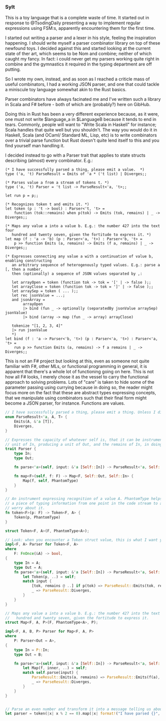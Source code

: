 ### Sylt ###

This is a toy language that is a complete waste of time. It started out in response to @TsodingDaily presenting a way to implement regular expressions using FSM:s, apparently encountering them for the first time. 

I started out writing a parser and a lexer in his style, feeling the inspiration happening. I should write myself a parser combinator library on top of these newfound toys. I decided against this and started looking at the current state of ther art, which seems to be Nom and combine; neither of which caught my fancy. In fact: i could never get my parsers working quite right in combine and the gymnastics it required in the typing department are off putting.

So I wrote my own, instead, and as soon as I reached a criticle mass of useful combinators, I had a working JSON parser, and one that could tackle a miniscule toy language somewhat akin to the Rust basics. 

Parser combinators have always facinated me and I've written such a library in Scala and F# before - both of which are (probably?) here on GibHub.

Doing this in Rust has been a very different experience because, as it were, one must not write $language_a in $LanguageB because it tends to end in tears. Commonly, people will want to "Write Scala in Haskell" for instance; Scala handles that quite well but you shouldn't. The way you would do it in Haskell, Scala (and OCaml/ Standard ML, Lisp, etc) is to write combinators over a trivial parse function but Rust doesn't quite lend itself to this and you find yourself man handling it.

I decided instead to go with a Parser trait that applies to state structs describing (almost) every combinator. E.g.:

```F#
(* I have successfully parsed a thing, please emit a value.  *)
type ('a, 't) ParseResult = Emits of 'a * ('t list) | Diverges;;

(* Parses value a from a stream of tokens t. *)
type ('a, 't) Parser = 't list -> ParseResult<'a, 't>;;

let run p = p;;

(* Recognizes token t and emits it. *)
let token (p : 't -> bool) : Parser<'t, 't> =
    function (tok::remains) when p(tok) -> Emits (tok, remains) | _ -> Diverges;;

(* Maps any value a into a value b. E.g.: the number 427 into the text four 
   hundred and twenty seven, given the fortitude to express it. *)
let map (f : 'a -> 'b) (p : Parser<'a, 't>) : Parser<'b, 't> =
    p >> function Emits (a, remains) -> Emits (f a, remains) | _ -> Diverges;;

(* Expresses connecting any value a with a continuation of value b, enabling constructing
   an arbitrary sequence of heterogenously typed values. E.g.: parse a [, then a number, 
   then (optionally) a sequence of JSON values separated by ,:

   let arrayOpen = token (function tok -> tok = '[' | -> false );;
   let arrayClose = token (function tok -> tok = ']' | -> false );;
   let arraySep = token ( ... );;
   let rec jsonValue = ...;
   and jsonArray =
        arrayOpen
        |> bind (fun _ -> optionally (separatedBy jsonValue arraySep) jsonValue)
        |> bind (array -> map (fun _ -> array) arrayClose)
       
   tokenize "[1, 2, 3, 4]"
   |> run jsonValue 
   *)
let bind (f : 'a -> Parser<'b, 't>) (p : Parser<'a, 't>) : Parser<'a, 't> =
    run p >> function Emits (a, remains) -> f a remains | _ -> Diverges;;

```

This is not an F# project but looking at this, even as someone not quite familiar with F#, other MLs, or functional programming in general, it is apparent that there's a whole lot of functioning going on here. This is not how all F# looks, I merely chose it as the vessel to carry the functional approach to solving problems. Lots of "care" is taken to hide some of the parameter passing using currying because in doing so, the reader might focus more on the fact that these are abstract types expressing concepts, that we manipulate using combinators such that their final form might become a JSON parser, for instance. Functions are values.

```Rust
// I have successfully parsed a thing, please emit a thing. Unless I diverged in attempting to do so.
enum ParseResult<'a, A, T> {
    Emits(A, &'a [T]),
    Diverges,
}

// Expresses the capacity of whatever self is, that it can be instrumental in parsing a
// unit of In, producing a unit of Out, and the remains of In, in doing so
trait Parser {
    type In;
    type Out;

    fn parse<'a>(self, input: &'a [Self::In]) -> ParseResult<'a, Self::Out, Self::In>;

    fn map<F>(self, f: F) -> Map<F, Self::Out, Self::In> {
        Map(f, self, PhantomType)
    }
}

// An instrument expressing recognition of a value A. PhantomType helps rustc remember
// a piece of typing information from one point in the code stream to another. Don't
// worry about it.
fn token<F>(p: F) -> Token<F, A> {
    Token(p, PhantomType)
}

struct Token<F, A>(F, PhantomType<A>);

// Look: when you encounter a Token struct value, this is what I want you to do.
impl<F, A> Parser for Token<F, A> 
where
    F: FnOnce(&A) -> bool,
{
    type In = A;
    type Out = A;
    fn parse<'a>(self, input: &'a [Self::In]) -> ParseResult<'a, Self::Out, Self::In> {
        let Token(p, ..) = self;
        match input {
            [tok, remains @ ..] if p(tok) => ParseResult::Emits(tok, remains),
            _ => ParseResult::Diverges,
        }
    }
}

// Maps any value a into a value b. E.g.: the number 427 into the text four 
//   hundred and twenty seven, given the fortitude to express it.
struct Map<F, A, P>(F, PhantomType<A>, P);

impl<F, A, B, P> Parser for Map<F, A, P>
where 
    P: Parser<Out = A>,
{
    type In = P::In;
    type Out = B;

    fn parse<'a>(self, input: &'a [Self::In]) -> ParseResult<'a, Self::Out, Self::In> {
        let Map(f, inner, ..) = self;
        match self.parse(input) {
            ParseResult::Emits(a, remains) => ParseResult::Emits(f(a), remains),
            _ => ParseResult::Diverges,
        }
    }
}


// Parse an even number and transform it into a message telling us about this fact.
let parser = token(|x| x % 2 == 0).map(|x| format!("I have parsed {}", x));

```

